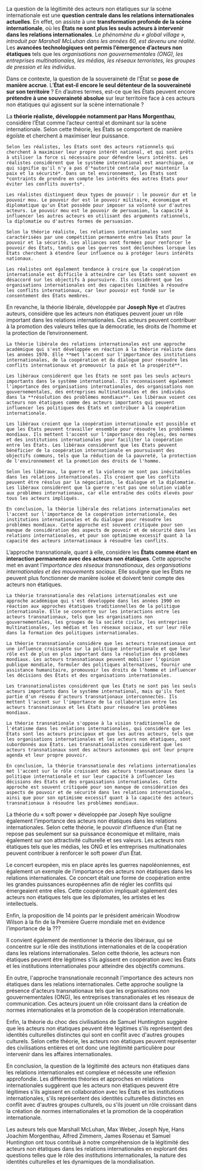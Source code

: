 La question de la légitimité des acteurs non étatiques sur la scène internationale est une **question centrale dans les relations internationales actuelles**. En effet, on assiste à une **transformation profonde de la scène internationale**, où les **États ne sont plus les seuls acteurs à intervenir dans les relations internationales**. Le *phénomène du « global village », introduit par Marshall McLuhan dans les années 60, est devenu une réalité*. Les **avancées technologiques ont permis l’émergence d’acteurs non étatiques** tels que les *organisations non gouvernementales (ONG), les entreprises multinationales, les médias, les réseaux terroristes, les groupes de pression et les individus*.

Dans ce contexte, la question de la souveraineté de l’État se **pose de manière accrue**. L’**État est-il encore le seul détenteur de la souveraineté sur son territoire** ? En d’autres termes, est-ce que les États peuvent encore **prétendre à une souveraineté absolue** sur leur territoire face à ces acteurs non étatiques qui agissent sur la scène internationale ?

La **théorie réaliste, développée notamment par Hans Morgenthau**, considère l’État comme l’acteur central et dominant sur la scène internationale. Selon cette théorie, les États se comportent de manière égoïste et cherchent à maximiser leur puissance. 

	Selon les réalistes, les États sont des acteurs rationnels qui cherchent à maximiser leur propre intérêt national, et qui sont prêts à utiliser la force si nécessaire pour défendre leurs intérêts. Les réalistes considèrent que le système international est anarchique, ce qui signifie qu'il n'y a pas d'*autorité centrale pour maintenir la paix et la sécurité*. Dans un tel environnement, les États sont *contraints de prendre en compte les intérêts des autres États pour éviter les conflits ouverts*.
	
	Les réalistes distinguent deux types de pouvoir : le pouvoir dur et le pouvoir mou. Le pouvoir dur est le pouvoir militaire, économique et diplomatique qu'un État possède pour imposer sa volonté sur d'autres acteurs. Le pouvoir mou est le pouvoir de persuasion, la capacité à influencer les autres acteurs en utilisant des arguments rationnels, la diplomatie ou d'autres formes de persuasion.
	
	Selon la théorie réaliste, les relations internationales sont caractérisées par une compétition permanente entre les États pour le pouvoir et la sécurité. Les alliances sont formées pour renforcer le pouvoir des États, tandis que les guerres sont déclenchées lorsque les États cherchent à étendre leur influence ou à protéger leurs intérêts nationaux.
	
	Les réalistes ont également tendance à croire que la coopération internationale est difficile à atteindre car les États sont souvent en désaccord sur les objectifs à poursuivre. Ils considèrent que les organisations internationales ont des capacités limitées à résoudre les conflits internationaux, car leur pouvoir est fondé sur le consentement des États membres.

En revanche, la théorie libérale, développée par **Joseph Nye** et d’autres auteurs, considère que les acteurs non étatiques peuvent jouer un rôle important dans les relations internationales. Ces acteurs peuvent contribuer à la promotion des valeurs telles que la démocratie, les droits de l’homme et la protection de l’environnement.

	La théorie libérale des relations internationales est une approche académique qui s'est développée en réaction à la théorie réaliste dans les années 1970. Elle **met l'accent sur l'importance des institutions internationales, de la coopération et du dialogue pour résoudre les conflits internationaux et promouvoir la paix et la prospérité**.

	Les libéraux considèrent que les États ne sont pas les seuls acteurs importants dans le système international. Ils reconnaissent également l'importance des organisations internationales, des organisations non gouvernementales, des entreprises multinationales et des individus dans la **résolution des problèmes mondiaux**. Les libéraux voient ces acteurs non étatiques comme des acteurs importants qui peuvent influencer les politiques des États et contribuer à la coopération internationale.
	
	Les libéraux croient que la coopération internationale est possible et que les États peuvent travailler ensemble pour résoudre les problèmes mondiaux. Ils mettent l'accent sur l'importance des règles, des normes et des institutions internationales pour faciliter la coopération entre les États. Les libéraux considèrent que les États peuvent bénéficier de la coopération internationale en poursuivant des objectifs communs, tels que la réduction de la pauvreté, la protection de l'environnement et la promotion des droits de l'homme.
	
	Selon les libéraux, la guerre et la violence ne sont pas inévitables dans les relations internationales. Ils croient que les conflits peuvent être résolus par la négociation, le dialogue et la diplomatie. Les libéraux considèrent que la guerre n'est pas une solution viable aux problèmes internationaux, car elle entraîne des coûts élevés pour tous les acteurs impliqués.
	
	En conclusion, la théorie libérale des relations internationales met l'accent sur l'importance de la coopération internationale, des institutions internationales et du dialogue pour résoudre les problèmes mondiaux. Cette approche est souvent critiquée pour son manque de considération des aspects de pouvoir et de sécurité dans les relations internationales, et pour son optimisme excessif quant à la capacité des acteurs internationaux à résoudre les conflits.

L’approche transnationale, quant à elle, considère les **États comme étant en interaction permanente avec des acteurs non étatiques**. Cette approche met en avant l’*importance des réseaux transnationaux, des organisations internationales et des mouvements sociaux*. Elle souligne que les États ne peuvent plus fonctionner de manière isolée et doivent tenir compte des acteurs non étatiques.

	La théorie transnationale des relations internationales est une approche académique qui s'est développée dans les années 1990 en réaction aux approches étatiques traditionnelles de la politique internationale. Elle se concentre sur les interactions entre les acteurs transnationaux, tels que les organisations non gouvernementales, les groupes de la société civile, les entreprises multinationales, les médias et les réseaux sociaux, et sur leur rôle dans la formation des politiques internationales.
	
	La théorie transnationale considère que les acteurs transnationaux ont une influence croissante sur la politique internationale et que leur rôle est de plus en plus important dans la résolution des problèmes mondiaux. Les acteurs transnationaux peuvent mobiliser l'opinion publique mondiale, formuler des politiques alternatives, fournir une assistance humanitaire, promouvoir les droits de l'homme et influencer les décisions des États et des organisations internationales.
	
	Les transnationalistes considèrent que les États ne sont pas les seuls acteurs importants dans le système international, mais qu'ils font partie d'un réseau d'acteurs transnationaux interconnectés. Ils mettent l'accent sur l'importance de la collaboration entre les acteurs transnationaux et les États pour résoudre les problèmes mondiaux.
	
	La théorie transnationale s'oppose à la vision traditionnelle de l'étatisme dans les relations internationales, qui considère que les États sont les acteurs principaux et que les autres acteurs, tels que les organisations internationales et les acteurs non étatiques, sont subordonnés aux États. Les transnationalistes considèrent que les acteurs transnationaux sont des acteurs autonomes qui ont leur propre agenda et leur propre pouvoir.
	
	En conclusion, la théorie transnationale des relations internationales met l'accent sur le rôle croissant des acteurs transnationaux dans la politique internationale et sur leur capacité à influencer les décisions des États et des organisations internationales. Cette approche est souvent critiquée pour son manque de considération des aspects de pouvoir et de sécurité dans les relations internationales, ainsi que pour son optimisme excessif quant à la capacité des acteurs transnationaux à résoudre les problèmes mondiaux.

La théorie du « soft power » développée par Joseph Nye souligne également l’importance des acteurs non étatiques dans les relations internationales. Selon cette théorie, le pouvoir d’influence d’un État ne repose pas seulement sur sa puissance économique et militaire, mais également sur son attractivité culturelle et ses valeurs. Les acteurs non étatiques tels que les médias, les ONG et les entreprises multinationales peuvent contribuer à renforcer le soft power d’un État.

Le concert européen, mis en place après les guerres napoléoniennes, est également un exemple de l’importance des acteurs non étatiques dans les relations internationales. Ce concert était une forme de coopération entre les grandes puissances européennes afin de régler les conflits qui émergeaient entre elles. Cette coopération impliquait également des acteurs non étatiques tels que les diplomates, les artistes et les intellectuels.

Enfin, la proposition de 14 points par le président américain Woodrow Wilson à la fin de la Première Guerre mondiale met en évidence l’importance de la ???

Il convient également de mentionner la théorie des libéraux, qui se concentre sur le rôle des institutions internationales et de la coopération dans les relations internationales. Selon cette théorie, les acteurs non étatiques peuvent être légitimes s'ils agissent en coopération avec les États et les institutions internationales pour atteindre des objectifs communs.

En outre, l'approche transnationale reconnaît l'importance des acteurs non étatiques dans les relations internationales. Cette approche souligne la présence d'acteurs transnationaux tels que les organisations non gouvernementales (ONG), les entreprises transnationales et les réseaux de communication. Ces acteurs jouent un rôle croissant dans la création de normes internationales et la promotion de la coopération internationale.

Enfin, la théorie du choc des civilisations de Samuel Huntington suggère que les acteurs non étatiques peuvent être légitimes s'ils représentent des identités culturelles distinctes qui sont en conflit avec d'autres groupes culturels. Selon cette théorie, les acteurs non étatiques peuvent représenter des civilisations entières et ont donc une légitimité particulière pour intervenir dans les affaires internationales.

En conclusion, la question de la légitimité des acteurs non étatiques dans les relations internationales est complexe et nécessite une réflexion approfondie. Les différentes théories et approches en relations internationales suggèrent que les acteurs non étatiques peuvent être légitimes s'ils agissent en collaboration avec les États et les institutions internationales, s'ils représentent des identités culturelles distinctes en conflit avec d'autres groupes culturels, ou s'ils jouent un rôle croissant dans la création de normes internationales et la promotion de la coopération internationale.

Les auteurs tels que Marshall McLuhan, Max Weber, Joseph Nye, Hans Joachim Morgenthau, Alfred Zimmern, James Rosenau et Samuel Huntington ont tous contribué à notre compréhension de la légitimité des acteurs non étatiques dans les relations internationales en explorant des questions telles que le rôle des institutions internationales, la nature des identités culturelles et les dynamiques de la mondialisation.